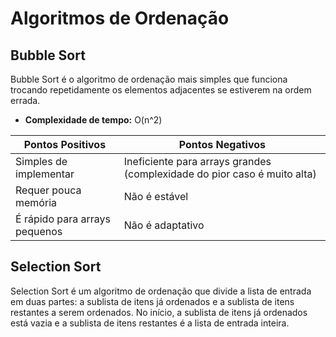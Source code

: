 # Algoritmos de Ordenação

## Bubble Sort
Bubble Sort é o algoritmo de ordenação mais simples que funciona trocando repetidamente os elementos adjacentes se estiverem na ordem errada.

- **Complexidade de tempo:** O(n^2)

| Pontos Positivos | Pontos Negativos |
|------------------|------------------|
| Simples de implementar | Ineficiente para arrays grandes (complexidade do pior caso é muito alta)|
| Requer pouca memória | Não é estável |
| É rápido para arrays pequenos | Não é adaptativo |

## Selection Sort
Selection Sort é um algoritmo de ordenação que divide a lista de entrada em duas partes: a sublista de itens já ordenados e a sublista de itens restantes a serem ordenados. No início, a sublista de itens já ordenados está vazia e a sublista de itens restantes é a lista de entrada inteira.